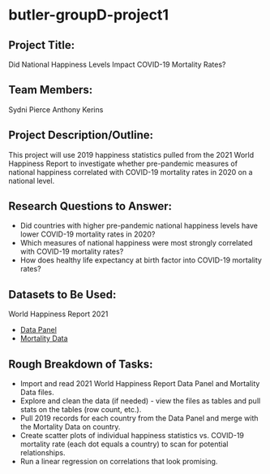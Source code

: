 # butler-groupD-project1

## Project Title:
Did National Happiness Levels Impact COVID-19 Mortality Rates?

## Team Members:
Sydni Pierce
Anthony Kerins

## Project Description/Outline:
This project will use 2019 happiness statistics pulled from the 2021 World Happiness Report to investigate whether pre-pandemic measures of national happiness correlated with COVID-19 mortality rates in 2020 on a national level.

## Research Questions to Answer:
* Did countries with higher pre-pandemic national happiness levels have lower COVID-19 mortality rates in 2020?
* Which measures of national happiness were most strongly correlated with COVID-19 mortality rates?
* How does healthy life expectancy at birth factor into COVID-19 mortality rates?

## Datasets to Be Used:
World Happiness Report 2021
* [Data Panel](https://happiness-report.s3.amazonaws.com/2021/DataPanelWHR2021C2.xls)
* [Mortality Data](https://happiness-report.s3.amazonaws.com/2021/MortalityDataWHR2021C2.xlsx)

## Rough Breakdown of Tasks:
* Import and read 2021 World Happiness Report Data Panel and Mortality Data files.
* Explore and clean the data (if needed) - view the files as tables and pull stats on the tables (row count, etc.).
* Pull 2019 records for each country from the Data Panel and merge with the Mortality Data on country.
* Create scatter plots of individual happiness statistics vs. COVID-19 mortality rate (each dot equals a country) to scan for potential relationships.
* Run a linear regression on correlations that look promising.
